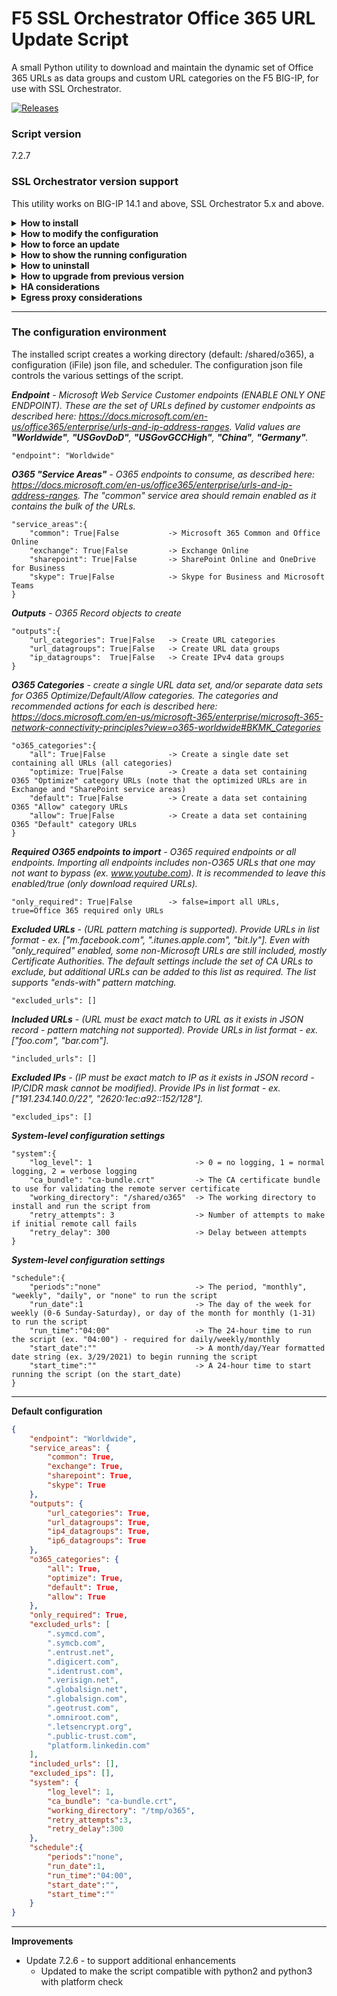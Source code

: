 # F5 SSL Orchestrator Office 365 URL Update Script
A small Python utility to download and maintain the dynamic set of Office 365 URLs as data groups and custom URL categories on the F5 BIG-IP, for use with SSL Orchestrator.

[![Releases](https://img.shields.io/github/v/release/f5devcentral/sslo-o365-update.svg)](https://github.com/f5devcentral/sslo-o365-update/releases)

### Script version
7.2.7

### SSL Orchestrator version support
This utility works on BIG-IP 14.1 and above, SSL Orchestrator 5.x and above.



<details>
<summary><b>How to install</b></summary>
- Download the script onto the F5 BIG-IP:

  `curl -k https://raw.githubusercontent.com/f5devcentral/sslo-o365-update/7.2.6/sslo_o365_update.py -o sslo_o365_update.py`

- Run the script with one of the following install options. Note that the install options create or replace an existing configuration, but **will not** by itself initiate an O365 URL fetch. To force a fetch on install, include the `--force` option.

  - `python sslo_o365_update.py --install`  -- this option installs with the default configuration.

  - `python sslo_o365_update.py --install --config <JSON string>`  -- this option installs with a configuration passed in via serialized JSON string. Any attributes not defined will take default values.

  - `python sslo_o365_update.py --install --configfile <JSON file>`  -- this option installs with a configuration passed in via JSON file. Any attributes not defined will take default values.  
</details>

  
  
<details>
<summary><b>How to modify the configuration</b></summary>  
- Initiate the `--install` process again with a new `--config` or `--configfile` argument.

  See the JSON configuration template below. Anything passed into --config or --configfile must be in the correct JSON format. For example, to change only the endpoint value:
  
  `--install --config '{"endpoint": "Worldwide"}'`
  
  To change the schedule frequency (periods):
  
  `--install --config '{"schedule":{"periods":"monthly"}}'`
  
  Anything not specifically defined will take the default values. See "default configuration" below.
</details>

  
  
<details>
<summary><b>How to force an update</b></summary>
- Run the script with the `--force` option, either during install to immediately force a URL fetch, or at any time.

  `python sslo_o365_update.py --install --force`
  <br />
  `python sslo_o365_update.py --force`
</details>  

  
  
<details>
<summary><b>How to show the running configuration</b></summary>  
- Run the script with the `--printconfig` option to display the running configuration.

  `python sslo_o365_update.py --printconfig`
</details>

  

<details>
<summary><b>How to uninstall</b></summary>
- Run the script with the `--uninstall` option. This will remove the configuration file and scheduler. The URL categories, datagroups, and working directory will remain.

- Run the script with the `--full_uninstall` option. This will remove the configurtion file, scheduler, working directory files, URL categories, and datagroups.
</details>

  
  
<details>
<summary><b>How to upgrade from previous version</b></summary>  
- Save the running config to a file:

  `python sslo_o365_update.py --printconfig > config.json`

- Install the new version and point to the config file:

  `python sslo_o365_update_v7.2.7.py --install --configfile config.json`
</details>

  
  
<details>
<summary><b>HA considerations</b></summary>  
- Perform the install operations on both units in an HA environment and then sync. The script runs independently on each peer and will not trigger an out-of-sync indication when updates are made.
</details>
  

<details>
<summary><b>Egress proxy considerations</b></summary>  
- The script uses system outbound proxy settings (System : Configuration : Device : Upstream Proxy).
</details>
  
---

### The configuration environment
The installed script creates a working directory (default: /shared/o365), a configuration (iFile) json file, and scheduler. The configuration json file controls the various settings of the script.


***Endpoint** - Microsoft Web Service Customer endpoints (ENABLE ONLY ONE ENDPOINT). These are the set of URLs defined by customer endpoints as described here: https://docs.microsoft.com/en-us/office365/enterprise/urls-and-ip-address-ranges. Valid values are **"Worldwide"**, **"USGovDoD"**, **"USGovGCCHigh"**, **"China"**, **"Germany"**.*

    "endpoint": "Worldwide"


***O365 "Service Areas"** - O365 endpoints to consume, as described here: https://docs.microsoft.com/en-us/office365/enterprise/urls-and-ip-address-ranges. The "common" service area should remain enabled as it contains the bulk of the URLs.*

    "service_areas":{
        "common": True|False           -> Microsoft 365 Common and Office Online
        "exchange": True|False         -> Exchange Online  
        "sharepoint": True|False       -> SharePoint Online and OneDrive for Business
        "skype": True|False            -> Skype for Business and Microsoft Teams
    }


***Outputs** - O365 Record objects to create*    

    "outputs":{
        "url_categories": True|False   -> Create URL categories
        "url_datagroups": True|False   -> Create URL data groups
        "ip_datagroups":  True|False   -> Create IPv4 data groups
    }


***O365 Categories** - create a single URL data set, and/or separate data sets for O365 Optimize/Default/Allow categories. The categories and recommended actions for each is described here: https://docs.microsoft.com/en-us/microsoft-365/enterprise/microsoft-365-network-connectivity-principles?view=o365-worldwide#BKMK_Categories*

    "o365_categories":{                  
        "all": True|False              -> Create a single date set containing all URLs (all categories)
        "optimize: True|False          -> Create a data set containing O365 "Optimize" category URLs (note that the optimized URLs are in Exchange and "SharePoint service areas)
        "default": True|False          -> Create a data set containing O365 "Allow" category URLs
        "allow": True|False            -> Create a data set containing O365 "Default" category URLs
    }


***Required O365 endpoints to import** - O365 required endpoints or all endpoints. Importing all endpoints includes non-O365 URLs that one may not want to bypass (ex. www.youtube.com). It is recommended to leave this enabled/true (only download required URLs).*

    "only_required": True|False        -> false=import all URLs, true=Office 365 required only URLs


***Excluded URLs** - (URL pattern matching is supported). Provide URLs in list format - ex. ["m.facebook.com", ".itunes.apple.com", "bit.ly"]. Even with "only_required" enabled, some non-Microsoft URLs are still included, mostly Certificate Authorities. The default settings include the set of CA URLs to exclude, but additional URLs can be added to this list as required. The list supports "ends-with" pattern matching.*

    "excluded_urls": []


***Included URLs** - (URL must be exact match to URL as it exists in JSON record - pattern matching not supported). Provide URLs in list format - ex. ["foo.com", "bar.com"].*     

    "included_urls": [] 
   
   
***Excluded IPs** - (IP must be exact match to IP as it exists in JSON record - IP/CIDR mask cannot be modified). Provide IPs in list format - ex. ["191.234.140.0/22", "2620:1ec:a92::152/128"].*

    "excluded_ips": [] 

***System-level configuration settings***

    "system":{
        "log_level": 1                       -> 0 = no logging, 1 = normal logging, 2 = verbose logging
        "ca_bundle": "ca-bundle.crt"         -> The CA certificate bundle to use for validating the remote server certificate
        "working_directory": "/shared/o365"  -> The working directory to install and run the script from
        "retry_attempts": 3                  -> Number of attempts to make if initial remote call fails
        "retry_delay": 300                   -> Delay between attempts
    }
   
***System-level configuration settings***

    "schedule":{
        "periods":"none"                     -> The period, "monthly", "weekly", "daily", or "none" to run the script
        "run_date":1                         -> The day of the week for weekly (0-6 Sunday-Saturday), or day of the month for monthly (1-31) to run the script
        "run_time":"04:00"                   -> The 24-hour time to run the script (ex. "04:00") - required for daily/weekly/monthly
        "start_date":""                      -> A month/day/Year formatted date string (ex. 3/29/2021) to begin running the script
        "start_time":""                      -> A 24-hour time to start running the script (on the start_date)
    }
   
---

**Default configuration**
```json
{
    "endpoint": "Worldwide",
    "service_areas": {
        "common": True,
        "exchange": True,
        "sharepoint": True,
        "skype": True
    },
    "outputs": {
        "url_categories": True,
        "url_datagroups": True,
        "ip4_datagroups": True,
        "ip6_datagroups": True
    },
    "o365_categories": {
        "all": True,
        "optimize": True,
        "default": True,
        "allow": True
    },
    "only_required": True,
    "excluded_urls": [
        ".symcd.com",
        ".symcb.com",
        ".entrust.net",
        ".digicert.com",
        ".identrust.com",
        ".verisign.net",
        ".globalsign.net",
        ".globalsign.com",
        ".geotrust.com",
        ".omniroot.com",
        ".letsencrypt.org",
        ".public-trust.com",
        "platform.linkedin.com"
    ],
    "included_urls": [],
    "excluded_ips": [],
    "system": {
        "log_level": 1,
        "ca_bundle": "ca-bundle.crt",
        "working_directory": "/tmp/o365",
        "retry_attempts":3,
        "retry_delay":300
    },
    "schedule":{
        "periods":"none",
        "run_date":1,
        "run_time":"04:00",
        "start_date":"",
        "start_time":""
    }
}
```

---

**Improvements**
- Update 7.2.6 - to support additional enhancements
   - Updated to make the script compatible with python2 and python3 with platform check
